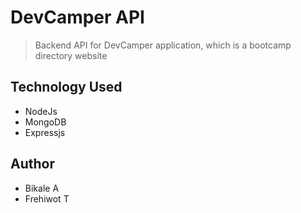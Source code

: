 # DevCamper API

> Backend API for DevCamper application, which is a bootcamp directory website

## Technology Used

- NodeJs
- MongoDB
- Expressjs

## Author

- Bikale A
- Frehiwot T
